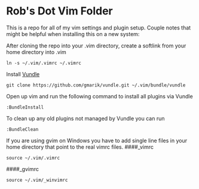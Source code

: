 # Rob's Dot Vim Folder

This is a repo for all of my vim settings and plugin setup. Couple notes that might be helpful when installing this on a new system:

After cloning the repo into your .vim directory, create a softlink from your home directory into .vim
```
ln -s ~/.vim/.vimrc ~/.vimrc
```

Install [Vundle](https://github.com/gmarik/vundle)
```
git clone https://github.com/gmarik/vundle.git ~/.vim/bundle/vundle
```

Open up vim and run the following command to install all plugins via Vundle
```
:BundleInstall
```

To clean up any old plugins not managed by Vundle you can run
```
:BundleClean
```

If you are using gvim on Windows you have to add single line files in your home directory that point to the real vimrc files.
####_vimrc
```
source ~/.vim/.vimrc
```
####_gvimrc
```
source ~/.vim/_winvimrc
```
